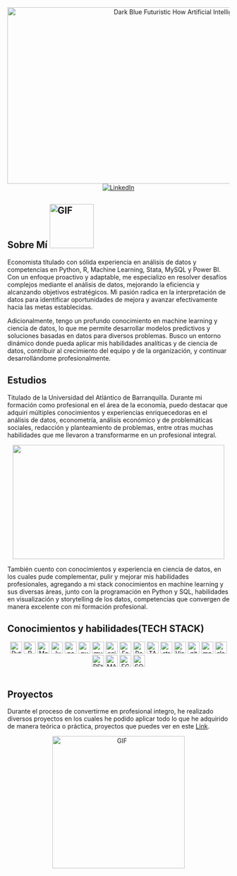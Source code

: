 <div align='center'>
  <img src="https://github.com/JuankTS/JuankTS/assets/166193432/ec6cf1af-51e5-48b0-be7e-fe6d982ddc18" alt="Dark Blue Futuristic How Artificial Intelligence Youtube Thumbnail" width="900" height="400">
</div>

<div align="center">
  <a href='https://www.linkedin.com/in/juan-camilo-torres-salas-907749265/'>
    <img src="https://img.shields.io/badge/LinkedIn-0077B5?style=for-the-badge&logo=linkedin&logoColor=white" alt="LinkedIn"/>
  </a>
</div>

<h2>
 Sobre Mí
  <img src="https://media.giphy.com/media/Wj7lNjMNDxSmc/giphy.gif" alt="GIF" width="100" height="100">
</h2>

Economista titulado con sólida experiencia en análisis de datos y competencias en Python, R, Machine Learning, Stata, MySQL y Power BI. Con un enfoque proactivo y adaptable, me especializo en resolver desafíos complejos mediante el análisis de datos, mejorando la eficiencia y alcanzando objetivos estratégicos. Mi pasión radica en la interpretación de datos para identificar oportunidades de mejora y avanzar efectivamente hacia las metas establecidas.

Adicionalmente, tengo un profundo conocimiento en machine learning y ciencia de datos, lo que me permite desarrollar modelos predictivos y soluciones basadas en datos para diversos problemas. Busco un entorno dinámico donde pueda aplicar mis habilidades analíticas y de ciencia de datos, contribuir al crecimiento del equipo y de la organización, y continuar desarrollándome profesionalmente.

## Estudios

Titulado de la Universidad del Atlántico de Barranquilla. Durante mi formación como profesional en el área de la economía, puedo destacar que adquirí múltiples conocimientos y experiencias enriquecedoras en el análisis de datos, econometría, análisis económico y de problemáticas sociales, redacción y planteamiento de problemas, entre otras muchas habilidades que me llevaron a transformarme en un profesional integral.

<p align='center'>
  <img src="https://media.giphy.com/media/fhAwk4DnqNgw8/giphy.gif" width="480" height="259" />
</p>


También cuento con conocimientos y experiencia en ciencia de datos, en los cuales pude complementar, pulir y mejorar mis habilidades profesionales, agregando a mi stack conocimientos en machine learning y sus diversas áreas, junto con la programación en Python y SQL, habilidades en visualización y storytelling de los datos, competencias que convergen de manera excelente con mi formación profesional.

## Conocimientos y habilidades(TECH STACK)
<div align="center">
  <a href="https://www.python.org/" target="_blank"><img src="https://img.shields.io/badge/python-3670A0?style=for-the-badge&logo=python&logoColor=ffdd54" alt="Python" height="27px"/></a>
  <a href="https://www.r-project.org/" target="_blank"><img src="https://img.shields.io/badge/r-%23276DC3.svg?style=for-the-badge&logo=r&logoColor=white" alt="R" height="27px"/></a>
<a href="https://matplotlib.org/" target="_blank"><img src="https://img.shields.io/badge/Matplotlib-3776AB?style=for-the-badge&logo=Matplotlib&logoColor=white" alt="Matplotlib" height="27px"/></a>
  <a href="https://jupyter.org/" target="_blank"><img src="https://img.shields.io/badge/jupyter-%23FA0F00.svg?style=for-the-badge&logo=jupyter&logoColor=white" alt="Jupyter Notebook" height="27px"/></a>
  <a href="https://pandas.pydata.org/" target="_blank"><img src="https://img.shields.io/badge/pandas-%23150458.svg?style=for-the-badge&logo=pandas&logoColor=white" alt="pandas" height="27px"/></a>
  <a href="https://numpy.org/" target="_blank"><img src="https://img.shields.io/badge/numpy-%23013243.svg?style=for-the-badge&logo=numpy&logoColor=white" alt="numpy" height="27px"/></a>
  <a href="https://www.mysql.com/" target="_blank"><img src="https://img.shields.io/badge/mysql-4479A1.svg?style=for-the-badge&logo=mysql&logoColor=white" alt="mysql" height="27px"/></a>
  <a href="https://scikit-learn.org/" target="_blank"><img src="https://img.shields.io/badge/scikit--learn-%23F7931E.svg?style=for-the-badge&logo=scikit-learn&logoColor=white" alt="scikit-learn" height="27px"/></a> 
  <a href="https://fastapi.tiangolo.com/" target="_blank"><img src="https://img.shields.io/badge/FastAPI-005571?style=for-the-badge&logo=fastapi" alt="FastAPI" height="27px"/></a>
  <a href="https://powerbi.microsoft.com/es/" target="_blank"><img src="https://img.shields.io/badge/power_bi-F2C811?style=for-the-badge&logo=powerbi&logoColor=black" alt="Power BI" height="27px"/></a>
  <a href="https://www.tableau.com/" target="_blank"><img src="https://img.shields.io/badge/TABLEAU-E97627?style=for-the-badge&logo=tableau&logoColor=white" alt="TABLEAU" height="27px"/></a>
  <a href="https://streamlit.io/" target="_blank"><img src="https://img.shields.io/badge/Streamlit-111112?&style=for-the-badge&logo=streamlit&logoColor=FF4B4B" alt="streamlit" height="27px"/></a>
  <a href="https://code.visualstudio.com/" target="_blank"><img src="https://img.shields.io/badge/Visual%20Studio%20Code-0078d7.svg?style=for-the-badge&logo=visual-studio-code&logoColor=white" alt="Visual Studio Code" height="27px"/></a>
  <a href="https://git-scm.com/" target="_blank"><img src="https://img.shields.io/badge/github-%23121011.svg?style=for-the-badge&logo=github&logoColor=white" alt="github" height="27px"/></a>
  <a href="https://markdown.es/" target="_blank"><img src="https://img.shields.io/badge/Markdown-111112?&style=for-the-badge&logo=markdown&logoColor=white" alt="markdown" height="27px"/></a>
  <a href="https://slack.com" target="_blank"><img src="https://img.shields.io/badge/Slack-111112?&style=for-the-badge&logo=slack&logoColor=4A154B" alt="slack" height="27px"/></a>
  <a href="https://www.rstudio.com/" target="_blank"><img src="https://img.shields.io/badge/RStudio-4285F4?style=for-the-badge&logo=rstudio&logoColor=white" alt="RStudio" height="27px"/></a>
  <a href="https://en.wikipedia.org/wiki/Machine_learning" target="_blank"><img src="https://img.shields.io/badge/MACHINE%20LEARNING-005571?style=for-the-badge&logo=machine-learning&logoColor=white" alt="MACHINE LEARNING" height="27px"/></a>
  <a href="https://en.wikipedia.org/wiki/Econometrics" target="_blank"><img src="https://img.shields.io/badge/ECONOMETRIA-4285F4?style=for-the-badge&logo=econometrics&logoColor=white" alt="ECONOMETRIA" height="27px"/></a>
  <a href="https://www.mysql.com/" target="_blank"><img src="https://img.shields.io/badge/SQL-4479A1?style=for-the-badge&logo=sql&logoColor=white" alt="SQL" height="27px"/></a>
</div>  
<br>


## Proyectos
Durante el proceso de convertirme en profesional integro, he realizado diversos proyectos en los cuales he podido aplicar todo lo que he adquirido de manera teórica o práctica, proyectos que puedes ver en este [Link](https://github.com/JuankTS?tab=repositories).
<p align="center">
  <img src="https://media.giphy.com/media/LaVp0AyqR5bGsC5Cbm/giphy.gif" alt="GIF" width="300" height="300" />
</p>

